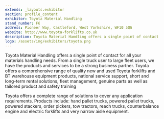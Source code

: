```yaml
---
extends: _layouts.exhibitor
section: profile_content
exhibitor: Toyota Material Handling
stand_number: F6
address: Pioneer Way, Castleford, West Yorkshire, WF10 5QG
website: http://www.toyota-forklifts.co.uk
description: Toyota Material Handling offers a single point of contact for all your materials handling needs. 
logo: /assets/img/exhibitors/toyota.png
---
```


Toyota Material Handling offers a single point of contact for all your materials handling needs. From a single truck user to large fleet users, we have the products and services to be a strong business partner. Toyota offers a comprehensive range of quality new and used Toyota forklifts and BT warehouse equipment products, national service support, short and long-term rental solutions, fleet management, genuine parts as well as tailored product and safety training

Toyota offers a complete range of solutions to cover any application requirements. Products include: hand pallet trucks, powered pallet trucks, powered stackers, order pickers, tow tractors, reach trucks, counterbalance engine and electric forklifts and very narrow aisle equipment.
